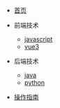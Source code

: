 * [首页](README)

* 前端技术
     * [javascript](前端技术/javascript/)
     * [vue3](前端技术/vue3/)

* 后端技术
     * [java](后端技术/java/)
     * [python](后端技术/python/)

* [操作指南](guide.md)


